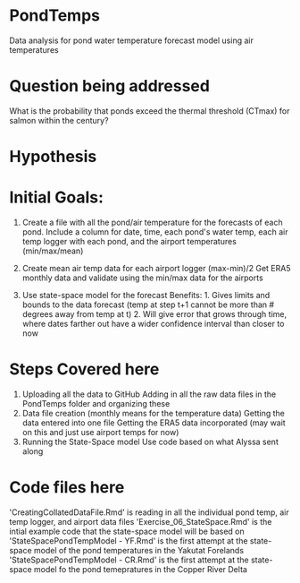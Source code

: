 # PondTemps
Data analysis for pond water temperature forecast model using air temperatures

# Question being addressed
What is the probability that ponds exceed the thermal threshold (CTmax) for salmon within the century?

# Hypothesis


# Initial Goals:
  1. Create a file with all the pond/air temperature for the forecasts of each pond.
     Include a column for date, time, each pond's water temp, each air temp logger with each pond, and the airport temperatures (min/max/mean)
    
  2. Create mean air temp data for each airport logger (max-min)/2
     Get ERA5 monthly data and validate using the min/max data for the airports
     
  3. Use state-space model for the forecast
     Benefits: 1. Gives limits and bounds to the data forecast (temp at step t+1 cannot be more than # degrees away from temp at t)
               2. Will give error that grows through time, where dates farther out have a wider confidence interval than closer to now


# Steps Covered here
  1. Uploading all the data to GitHub
     Adding in all the raw data files in the PondTemps folder and organizing these
  2. Data file creation (monthly means for the temperature data)
     Getting the data entered into one file
     Getting the ERA5 data incorporated (may wait on this and just use airport temps for now)
  3. Running the State-Space model
     Use code based on what Alyssa sent along

# Code files here
  'CreatingCollatedDataFile.Rmd' is reading in all the individual pond temp, air temp logger, and airport data files
  'Exercise_06_StateSpace.Rmd' is the intial example code that the state-space model will be based on
  'StateSpacePondTempModel - YF.Rmd' is the first attempt at the state-space model of the pond temperatures in the Yakutat Forelands
  'StateSpacePondTempModel - CR.Rmd' is the first attempt at the state-space model fo the pond temepratures in the Copper River Delta
